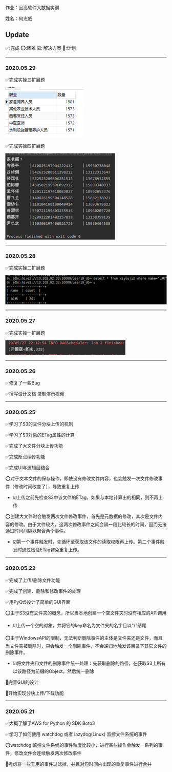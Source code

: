 作业：品高软件大数据实训

姓名：何志威

## Update

:white_check_mark::完成  :o::困难  :ballot_box_with_check:: 解决方案  :black_square_button::计划​

***

### 2020.05.29

:white_check_mark:完成实操三扩展题

![image-20200529100131898](https://github.com/Hbenmazi/FileSync/blob/master/image/image-20200529100131898.png)

:white_check_mark:完成实操四扩展题

![image-20200529100148405](https://github.com/Hbenmazi/FileSync/blob/master/image/image-20200529100148405.png)

***

### 2020.05.28

:white_check_mark:完成实操二扩展题

![image-20200529100046104](https://github.com/Hbenmazi/FileSync/blob/master/image/image-20200529100046104.png)

***

### 2020.05.27

:white_check_mark:完成实操一扩展题

![image-20200529095953926](https://github.com/Hbenmazi/FileSync/blob/master/image/image-20200529095953926.png)

***

### 2020.05.26

:white_check_mark:修复了一些Bug

:white_check_mark:撰写设计文档 录制演示视频

***

### 2020.05.25

:white_check_mark:学习了S3的文件分块上传的机制

:white_check_mark:学习了S3对象的ETag属性的计算

:white_check_mark:完成了大文件分块上传功能

:white_check_mark:完成断点续传功能

:white_check_mark:完成UI与逻辑层结合

:o:对于文本文件的保存操作，即使没有修改文件内容，也会触发一次文件修改事件（修改时间改变了），导致重复上传

* :ballot_box_with_check:上传之前先检查S3中该文件的ETag，如果与本地计算出的相同，则不再上传

:o:创建大文件时会触发两次文件修改事件，首先是元数据的修改，其次是文件内容的修改。由于文件较大，这两次修改事件之间会隔一段比较长的时间，因而无法通过时间间隔以聚合两个事件。

* :ballot_box_with_check:第一个事件触发时，先循环至获取该文件的读取权限再上传。第二个事件触发时通过检验ETag避免重复上传。

***

### 2020.05.22

:white_check_mark:完成了上传/删除文件功能

:white_check_mark:完成了创建、删除和修改事件的处理

:white_check_mark:用PyQt5设计了简单的GUI界面  



:o:由于S3没有文件夹的概念，所以当本地创建一个空文件夹时没有相应的API调用

* :ballot_box_with_check:上传一个空的对象，并将它的key命名为文件夹的名字且以"/"结尾

:o:由于WindowsAPI的限制，无法判断删除事件的主体是文件夹还是文件，而且当文件夹被删除时，只会触发一个删除事件，不会递归地触发该目录下其它文件的删除事件。

* :ballot_box_with_check:将文件夹和文件的删除事件统一处理：先获取删除的路径，在获取S3上所有以该路径为前缀的Object，然后统一删除  

  

:black_square_button:完善GUI的设计

:black_square_button:开始实现分块上传/下载功能



***

### 2020.05.21

:white_check_mark:大概了解了AWS for Python 的 SDK Boto3

:white_check_mark:学习了如何使用 watchdog 或者 lazydog(Linux) 监控文件系统的事件

:o:watchdog 监控文件系统的事件粒度比较小，进行某些操作会触发一系列的事件，修改文件会连续触发两次修改事件

:black_square_button:考虑将一些无用的事件过滤掉，并且对短时间内出现的重复事件进行合并



